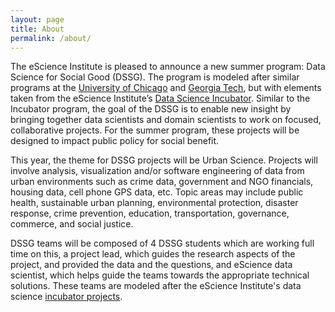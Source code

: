 ```yaml
---
layout: page
title: About
permalink: /about/
---
```


The eScience Institute is pleased to announce a new summer program: Data Science for Social Good (DSSG). The program is modeled after similar programs at the [University of Chicago](http://dssg.io/) and [Georgia Tech](http://dssg-atl.io/), but with elements taken from the eScience Institute’s [Data Science Incubator](). Similar to the Incubator program, the goal of the DSSG is to enable new insight by bringing together data scientists and domain scientists to work on focused, collaborative projects. For the summer program, these projects will be designed to impact public policy for social benefit.

This year, the theme for DSSG projects will be Urban Science. Projects will involve analysis, visualization and/or software engineering of data from urban environments such as crime data, government and NGO financials, housing data, cell phone GPS data, etc. Topic areas may include public health, sustainable urban planning, environmental protection, disaster response, crime prevention, education, transportation, governance, commerce, and social justice.

DSSG teams will be composed of 4 DSSG students which are working full time on this, a project lead, which guides the research aspects of the project, and provided the data and the questions, and eScience data scientist, which helps guide the teams towards the appropriate technical solutions. These teams are modeled after the eScience Institute's data science [incubator projects](http://data.washington.edu/incubator/).